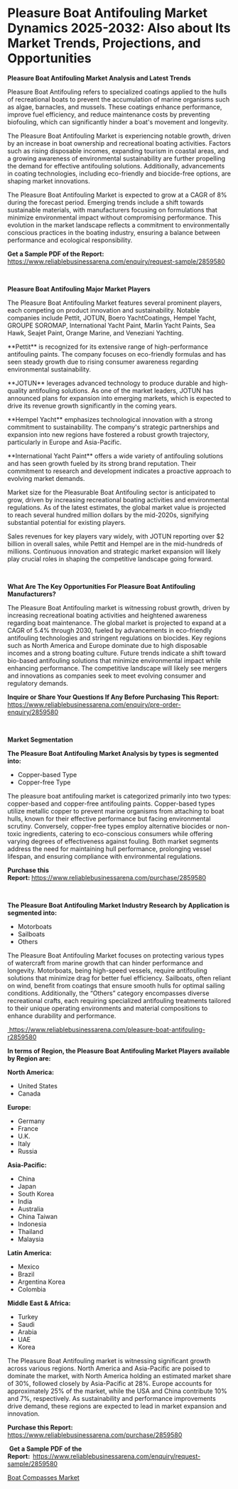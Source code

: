 <p><h1>Pleasure Boat Antifouling Market Dynamics 2025-2032: Also about Its Market Trends, Projections, and Opportunities</h1></p><p><strong>Pleasure Boat Antifouling Market Analysis and Latest Trends</strong></p>
<p><p>Pleasure Boat Antifouling refers to specialized coatings applied to the hulls of recreational boats to prevent the accumulation of marine organisms such as algae, barnacles, and mussels. These coatings enhance performance, improve fuel efficiency, and reduce maintenance costs by preventing biofouling, which can significantly hinder a boat's movement and longevity.</p><p>The Pleasure Boat Antifouling Market is experiencing notable growth, driven by an increase in boat ownership and recreational boating activities. Factors such as rising disposable incomes, expanding tourism in coastal areas, and a growing awareness of environmental sustainability are further propelling the demand for effective antifouling solutions. Additionally, advancements in coating technologies, including eco-friendly and biocide-free options, are shaping market innovations.</p><p>The Pleasure Boat Antifouling Market is expected to grow at a CAGR of 8% during the forecast period. Emerging trends include a shift towards sustainable materials, with manufacturers focusing on formulations that minimize environmental impact without compromising performance. This evolution in the market landscape reflects a commitment to environmentally conscious practices in the boating industry, ensuring a balance between performance and ecological responsibility.</p></p>
<p><strong>Get a Sample PDF of the Report:&nbsp;</strong> <a href="https://www.reliablebusinessarena.com/enquiry/request-sample/2859580?utm_campaign=3091&utm_medium=2&utm_source=Github&utm_content=ia&utm_term=12032025&utm_id=pleasure-boat-antifouling">https://www.reliablebusinessarena.com/enquiry/request-sample/2859580</a></p>
<p>&nbsp;</p>
<p><strong>Pleasure Boat Antifouling Major Market Players</strong></p>
<p><p>The Pleasure Boat Antifouling Market features several prominent players, each competing on product innovation and sustainability. Notable companies include Pettit, JOTUN, Boero YachtCoatings, Hempel Yacht, GROUPE SOROMAP, International Yacht Paint, Marlin Yacht Paints, Sea Hawk, Seajet Paint, Orange Marine, and Veneziani Yachting.</p><p>**Pettit** is recognized for its extensive range of high-performance antifouling paints. The company focuses on eco-friendly formulas and has seen steady growth due to rising consumer awareness regarding environmental sustainability.</p><p>**JOTUN** leverages advanced technology to produce durable and high-quality antifouling solutions. As one of the market leaders, JOTUN has announced plans for expansion into emerging markets, which is expected to drive its revenue growth significantly in the coming years.</p><p>**Hempel Yacht** emphasizes technological innovation with a strong commitment to sustainability. The company's strategic partnerships and expansion into new regions have fostered a robust growth trajectory, particularly in Europe and Asia-Pacific.</p><p>**International Yacht Paint** offers a wide variety of antifouling solutions and has seen growth fueled by its strong brand reputation. Their commitment to research and development indicates a proactive approach to evolving market demands.</p><p>Market size for the Pleasurable Boat Antifouling sector is anticipated to grow, driven by increasing recreational boating activities and environmental regulations. As of the latest estimates, the global market value is projected to reach several hundred million dollars by the mid-2020s, signifying substantial potential for existing players.</p><p>Sales revenues for key players vary widely, with JOTUN reporting over $2 billion in overall sales, while Pettit and Hempel are in the mid-hundreds of millions. Continuous innovation and strategic market expansion will likely play crucial roles in shaping the competitive landscape going forward.</p></p>
<p>&nbsp;</p>
<p><strong>What Are The Key Opportunities For Pleasure Boat Antifouling Manufacturers?</strong></p>
<p><p>The Pleasure Boat Antifouling market is witnessing robust growth, driven by increasing recreational boating activities and heightened awareness regarding boat maintenance. The global market is projected to expand at a CAGR of 5.4% through 2030, fueled by advancements in eco-friendly antifouling technologies and stringent regulations on biocides. Key regions such as North America and Europe dominate due to high disposable incomes and a strong boating culture. Future trends indicate a shift toward bio-based antifouling solutions that minimize environmental impact while enhancing performance. The competitive landscape will likely see mergers and innovations as companies seek to meet evolving consumer and regulatory demands.</p></p>
<p><strong>Inquire or Share Your Questions If Any Before Purchasing This Report:</strong> <a href="https://www.reliablebusinessarena.com/enquiry/pre-order-enquiry/2859580?utm_campaign=3091&utm_medium=2&utm_source=Github&utm_content=ia&utm_term=12032025&utm_id=pleasure-boat-antifouling">https://www.reliablebusinessarena.com/enquiry/pre-order-enquiry/2859580</a></p>
<p>&nbsp;</p>
<p><strong>Market Segmentation</strong></p>
<p><strong>The Pleasure Boat Antifouling Market Analysis by types is segmented into:</strong></p>
<p><ul><li>Copper-based Type</li><li>Copper-free Type</li></ul></p>
<p><p>The pleasure boat antifouling market is categorized primarily into two types: copper-based and copper-free antifouling paints. Copper-based types utilize metallic copper to prevent marine organisms from attaching to boat hulls, known for their effective performance but facing environmental scrutiny. Conversely, copper-free types employ alternative biocides or non-toxic ingredients, catering to eco-conscious consumers while offering varying degrees of effectiveness against fouling. Both market segments address the need for maintaining hull performance, prolonging vessel lifespan, and ensuring compliance with environmental regulations.</p></p>
<p><strong>Purchase this Report:&nbsp;</strong><a href="https://www.reliablebusinessarena.com/purchase/2859580?utm_campaign=3091&utm_medium=2&utm_source=Github&utm_content=ia&utm_term=12032025&utm_id=pleasure-boat-antifouling">https://www.reliablebusinessarena.com/purchase/2859580</a></p>
<p>&nbsp;</p>
<p><strong>The Pleasure Boat Antifouling Market Industry Research by Application is segmented into:</strong></p>
<p><ul><li>Motorboats</li><li>Sailboats</li><li>Others</li></ul></p>
<p><p>The Pleasure Boat Antifouling Market focuses on protecting various types of watercraft from marine growth that can hinder performance and longevity. Motorboats, being high-speed vessels, require antifouling solutions that minimize drag for better fuel efficiency. Sailboats, often reliant on wind, benefit from coatings that ensure smooth hulls for optimal sailing conditions. Additionally, the “Others” category encompasses diverse recreational crafts, each requiring specialized antifouling treatments tailored to their unique operating environments and material compositions to enhance durability and performance.</p></p>
<p><a href="https://www.reliablebusinessarena.com/pleasure-boat-antifouling-r2859580?utm_campaign=3091&utm_medium=2&utm_source=Github&utm_content=ia&utm_term=12032025&utm_id=pleasure-boat-antifouling">&nbsp;https://www.reliablebusinessarena.com/pleasure-boat-antifouling-r2859580</a></p>
<p><strong>In terms of Region, the Pleasure Boat Antifouling Market Players available by Region are:</strong></p>
<p>
    <p> <strong> North America: </strong>
        <ul>
            <li>United States</li>
            <li>Canada</li>
        </ul>
        </p> 
    <p> <strong> Europe: </strong>
        <ul>
            <li>Germany</li>
            <li>France</li>
            <li>U.K.</li>
            <li>Italy</li>
            <li>Russia</li>
        </ul>
        </p> 
    <p> <strong> Asia-Pacific: </strong>
        <ul>
            <li>China</li>
            <li>Japan</li>
            <li>South Korea</li>
            <li>India</li>
            <li>Australia</li>
            <li>China Taiwan</li>
            <li>Indonesia</li>
            <li>Thailand</li>
            <li>Malaysia</li>
        </ul>
        </p> 
    <p> <strong> Latin America: </strong>
        <ul>
            <li>Mexico</li>
            <li>Brazil</li>
            <li>Argentina Korea</li>
            <li>Colombia</li>
        </ul>
        </p> 
    <p> <strong> Middle East & Africa: </strong>
        <ul>
            <li>Turkey</li>
            <li>Saudi</li>
            <li>Arabia</li>
            <li>UAE</li>
            <li>Korea</li>
        </ul>
    </p>
    </p>
<p><p>The Pleasure Boat Antifouling market is witnessing significant growth across various regions. North America and Asia-Pacific are poised to dominate the market, with North America holding an estimated market share of 30%, followed closely by Asia-Pacific at 28%. Europe accounts for approximately 25% of the market, while the USA and China contribute 10% and 7%, respectively. As sustainability and performance improvements drive demand, these regions are expected to lead in market expansion and innovation.</p></p>
<p><strong>Purchase this Report: </strong><a href="https://www.reliablebusinessarena.com/purchase/2859580?utm_campaign=3091&utm_medium=2&utm_source=Github&utm_content=ia&utm_term=12032025&utm_id=pleasure-boat-antifouling">https://www.reliablebusinessarena.com/purchase/2859580</a></p>
<p>&nbsp;<strong>Get a Sample PDF of the Report:&nbsp;&nbsp;</strong><a href="https://www.reliablebusinessarena.com/enquiry/request-sample/2859580?utm_campaign=3091&utm_medium=2&utm_source=Github&utm_content=ia&utm_term=12032025&utm_id=pleasure-boat-antifouling">https://www.reliablebusinessarena.com/enquiry/request-sample/2859580</a></p>
<p><strong></strong></p>
<p><p><a href="https://github.com/vilolakoreni/Market-Research-Report-List-1/blob/main/boat-compasses-market.md?utm_campaign=3091&utm_medium=2&utm_source=Github&utm_content=ia&utm_term=12032025&utm_id=pleasure-boat-antifouling">Boat Compasses Market</a></p></p>